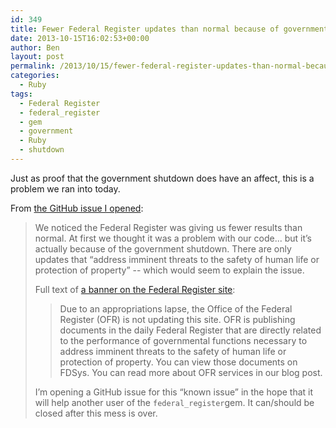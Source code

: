 ```yaml
---
id: 349
title: Fewer Federal Register updates than normal because of government shutdown
date: 2013-10-15T16:02:53+00:00
author: Ben
layout: post
permalink: /2013/10/15/fewer-federal-register-updates-than-normal-because-of-government-shutdown/
categories:
  - Ruby
tags:
  - Federal Register
  - federal_register
  - gem
  - government
  - Ruby
  - shutdown
---
```

Just as proof that the government shutdown does have an affect, this is a problem we ran into today.

From [the GitHub issue I opened](https://github.com/criticaljuncture/federal_register/issues/6):

> We noticed the Federal Register was giving us fewer results than normal. At first we thought it was a problem with our code... but it&#8217;s actually because of the government shutdown. There are only updates that &#8220;address imminent threats to the safety of human life or protection of property&#8221; -- which would seem to explain the issue.
> 
> Full text of [a banner on the Federal Register site](https://www.federalregister.gov/):
> 
> > Due to an appropriations lapse, the Office of the Federal Register (OFR) is not updating this site. OFR is publishing documents in the daily Federal Register that are directly related to the performance of governmental functions necessary to address imminent threats to the safety of human life or protection of property. You can view those documents on FDSys. You can read more about OFR services in our blog post.
> 
> I&#8217;m opening a GitHub issue for this &#8220;known issue&#8221; in the hope that it will help another user of the `federal_register`gem. It can/should be closed after this mess is over.